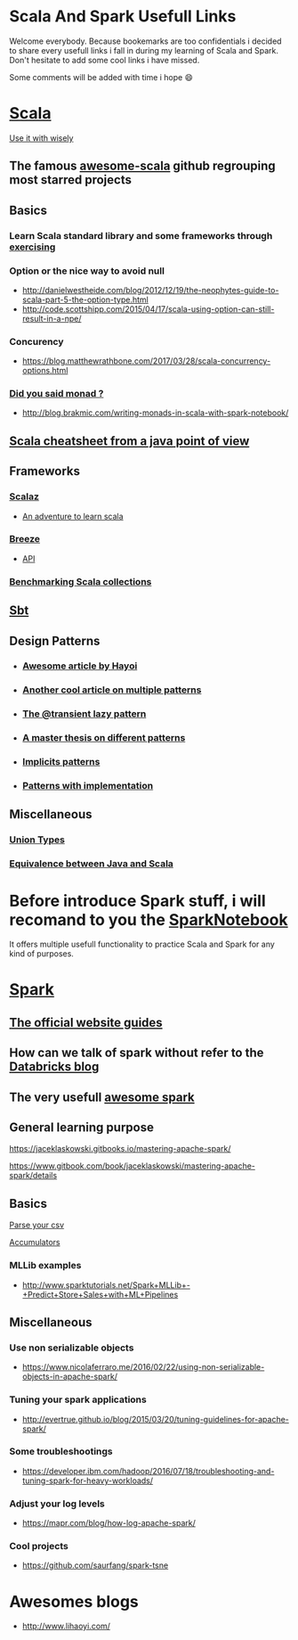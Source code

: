 # Scala And Spark Usefull Links
Welcome everybody. Because bookemarks are too confidentials i decided to share every usefull links i fall in during my learning of Scala and Spark. Don't hesitate to add some cool links i have missed.

Some comments will be added with time i hope :smile:

# [Scala](https://www.scala-lang.org/)
[Use it with wisely](http://www.scala-lang.org/api/current/#package)
## The famous [awesome-scala](https://github.com/lauris/awesome-scala) github regrouping most starred projects
## Basics
### Learn Scala standard library and some frameworks through [exercising](https://www.scala-exercises.org/)
### Option or the nice way to avoid null
 - http://danielwestheide.com/blog/2012/12/19/the-neophytes-guide-to-scala-part-5-the-option-type.html
 - http://code.scottshipp.com/2015/04/17/scala-using-option-can-still-result-in-a-npe/
### Concurency
 - https://blog.matthewrathbone.com/2017/03/28/scala-concurrency-options.html
### [Did you said monad ?](https://en.wikipedia.org/wiki/Monad_(functional_programming))
 - http://blog.brakmic.com/writing-monads-in-scala-with-spark-notebook/
## [Scala cheatsheet from a java point of view](https://mbonaci.github.io/scala/)
## Frameworks
### [Scalaz](https://github.com/scalaz/scalaz)
 - [An adventure to learn scala](http://eed3si9n.com/learning-scalaz/index.html)
### [Breeze](https://github.com/scalanlp/breeze)
 - [API](http://www.scalanlp.org/api/breeze/#breeze.package)

### [Benchmarking Scala collections](http://www.lihaoyi.com/post/BenchmarkingScalaCollections.html)
## [Sbt](https://www.scala-sbt.org/)
## Design Patterns
- ### [Awesome article by Hayoi](http://www.lihaoyi.com/post/OldDesignPatternsinScala.html)
- ### [Another cool article on multiple patterns](https://pavelfatin.com/design-patterns-in-scala/)
- ### [The @transient lazy pattern](http://fdahms.com/2015/10/14/scala-and-the-transient-lazy-val-pattern/)
- ### [A master thesis on different patterns](https://www.scala-lang.org/old/sites/default/files/FrederikThesis.pdf)
- ### [Implicits patterns](http://www.lihaoyi.com/post/ImplicitDesignPatternsinScala.html)
- ### [Patterns with implementation](https://github.com/jfaerman/scala-patterns)
## Miscellaneous
### [Union Types](http://milessabin.com/blog/2011/06/09/scala-union-types-curry-howard/)
### [Equivalence between Java and Scala](http://rea.tech/java-to-scala-cheatsheet/)

# Before introduce Spark stuff, i will recomand to you the [SparkNotebook](https://github.com/spark-notebook/spark-notebook)
It offers multiple usefull functionality to practice Scala and Spark for any kind of purposes.

# [Spark](https://spark.apache.org/)
## [The official website guides](http://spark.apache.org/docs/latest/quick-start.html)
## How can we talk of spark without refer to the [Databricks blog](https://databricks.com/blog)
## The very usefull [awesome spark](https://github.com/awesome-spark/awesome-spark)

## General learning purpose
https://jaceklaskowski.gitbooks.io/mastering-apache-spark/

https://www.gitbook.com/book/jaceklaskowski/mastering-apache-spark/details

## Basics
[Parse your csv](http://carminedimascio.com/2015/02/apache-spark-convert-csv-to-rdd/)

[Accumulators](http://imranrashid.com/posts/Spark-Accumulators/)
### MLLib examples
 - http://www.sparktutorials.net/Spark+MLLib+-+Predict+Store+Sales+with+ML+Pipelines
## Miscellaneous
### Use non serializable objects
- https://www.nicolaferraro.me/2016/02/22/using-non-serializable-objects-in-apache-spark/
### Tuning your spark applications
- http://evertrue.github.io/blog/2015/03/20/tuning-guidelines-for-apache-spark/
### Some troubleshootings
- https://developer.ibm.com/hadoop/2016/07/18/troubleshooting-and-tuning-spark-for-heavy-workloads/
### Adjust your log levels
- https://mapr.com/blog/how-log-apache-spark/
### Cool projects
- https://github.com/saurfang/spark-tsne

# Awesomes blogs
- http://www.lihaoyi.com/
